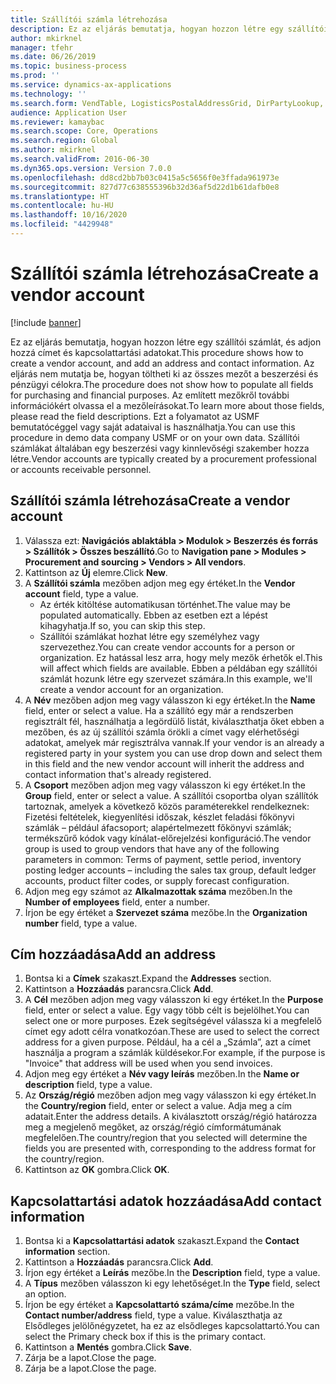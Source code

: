 ```yaml
---
title: Szállítói számla létrehozása
description: Ez az eljárás bemutatja, hogyan hozzon létre egy szállítói számlát, és adjon hozzá címet és kapcsolattartási adatokat.
author: mkirknel
manager: tfehr
ms.date: 06/26/2019
ms.topic: business-process
ms.prod: ''
ms.service: dynamics-ax-applications
ms.technology: ''
ms.search.form: VendTable, LogisticsPostalAddressGrid, DirPartyLookup, LogisticsPostalAddress, SysLookupMultiSelectGrid, WHSFilterGenerallyAvail
audience: Application User
ms.reviewer: kamaybac
ms.search.scope: Core, Operations
ms.search.region: Global
ms.author: mkirknel
ms.search.validFrom: 2016-06-30
ms.dyn365.ops.version: Version 7.0.0
ms.openlocfilehash: dd8cd2bb7b03c0415a5c5656f0e3ffada961973e
ms.sourcegitcommit: 827d77c638555396b32d36af5d22d1b61dafb0e8
ms.translationtype: HT
ms.contentlocale: hu-HU
ms.lasthandoff: 10/16/2020
ms.locfileid: "4429948"
---
```

# <a name="create-a-vendor-account"></a><span data-ttu-id="bbadc-103">Szállítói számla létrehozása</span><span class="sxs-lookup"><span data-stu-id="bbadc-103">Create a vendor account</span></span>

[!include [banner](../../includes/banner.md)]

<span data-ttu-id="bbadc-104">Ez az eljárás bemutatja, hogyan hozzon létre egy szállítói számlát, és adjon hozzá címet és kapcsolattartási adatokat.</span><span class="sxs-lookup"><span data-stu-id="bbadc-104">This procedure shows how to create a vendor account, and add an address and contact information.</span></span> <span data-ttu-id="bbadc-105">Az eljárás nem mutatja be, hogyan töltheti ki az összes mezőt a beszerzési és pénzügyi célokra.</span><span class="sxs-lookup"><span data-stu-id="bbadc-105">The procedure does not show how to populate all fields for purchasing and financial purposes.</span></span> <span data-ttu-id="bbadc-106">Az említett mezőkről további információkért olvassa el a mezőleírásokat.</span><span class="sxs-lookup"><span data-stu-id="bbadc-106">To learn more about those fields, please read the field descriptions.</span></span> <span data-ttu-id="bbadc-107">Ezt a folyamatot az USMF bemutatócéggel vagy saját adataival is használhatja.</span><span class="sxs-lookup"><span data-stu-id="bbadc-107">You can use this procedure in demo data company USMF or on your own data.</span></span> <span data-ttu-id="bbadc-108">Szállítói számlákat általában egy beszerzési vagy kinnlevőségi szakember hozza létre.</span><span class="sxs-lookup"><span data-stu-id="bbadc-108">Vendor accounts are typically created by a procurement professional or accounts receivable personnel.</span></span>


## <a name="create-a-vendor-account"></a><span data-ttu-id="bbadc-109">Szállítói számla létrehozása</span><span class="sxs-lookup"><span data-stu-id="bbadc-109">Create a vendor account</span></span>
1. <span data-ttu-id="bbadc-110">Válassza ezt: **Navigációs ablaktábla > Modulok > Beszerzés és forrás > Szállítók > Összes beszállító**.</span><span class="sxs-lookup"><span data-stu-id="bbadc-110">Go to **Navigation pane > Modules > Procurement and sourcing > Vendors > All vendors**.</span></span>
2. <span data-ttu-id="bbadc-111">Kattintson az **Új** elemre.</span><span class="sxs-lookup"><span data-stu-id="bbadc-111">Click **New**.</span></span>
3. <span data-ttu-id="bbadc-112">A **Szállítói számla** mezőben adjon meg egy értéket.</span><span class="sxs-lookup"><span data-stu-id="bbadc-112">In the **Vendor account** field, type a value.</span></span>
    - <span data-ttu-id="bbadc-113">Az érték kitöltése automatikusan történhet.</span><span class="sxs-lookup"><span data-stu-id="bbadc-113">The value may be populated automatically.</span></span> <span data-ttu-id="bbadc-114">Ebben az esetben ezt a lépést kihagyhatja.</span><span class="sxs-lookup"><span data-stu-id="bbadc-114">If so, you can skip this step.</span></span>  
    - <span data-ttu-id="bbadc-115">Szállítói számlákat hozhat létre egy személyhez vagy szervezethez.</span><span class="sxs-lookup"><span data-stu-id="bbadc-115">You can create vendor accounts for a person or organization.</span></span> <span data-ttu-id="bbadc-116">Ez hatással lesz arra, hogy mely mezők érhetők el.</span><span class="sxs-lookup"><span data-stu-id="bbadc-116">This will affect which fields are available.</span></span> <span data-ttu-id="bbadc-117">Ebben a példában egy szállítói számlát hozunk létre egy szervezet számára.</span><span class="sxs-lookup"><span data-stu-id="bbadc-117">In this example, we'll create a vendor account for an organization.</span></span>   
4. <span data-ttu-id="bbadc-118">A **Név** mezőben adjon meg vagy válasszon ki egy értéket.</span><span class="sxs-lookup"><span data-stu-id="bbadc-118">In the **Name** field, enter or select a value.</span></span> <span data-ttu-id="bbadc-119">Ha a szállító egy már a rendszerben regisztrált fél, használhatja a legördülő listát, kiválaszthatja őket ebben a mezőben, és az új szállítói számla örökli a címet vagy elérhetőségi adatokat, amelyek már regisztrálva vannak.</span><span class="sxs-lookup"><span data-stu-id="bbadc-119">If your vendor is an already a registered party in your system you can use drop down and select them in this field and the new vendor account will inherit the address and contact information that's already registered.</span></span>
5. <span data-ttu-id="bbadc-120">A **Csoport** mezőben adjon meg vagy válasszon ki egy értéket.</span><span class="sxs-lookup"><span data-stu-id="bbadc-120">In the **Group** field, enter or select a value.</span></span> <span data-ttu-id="bbadc-121">A szállítói csoportba olyan szállítók tartoznak, amelyek a következő közös paraméterekkel rendelkeznek: Fizetési feltételek, kiegyenlítési időszak, készlet feladási főkönyvi számlák – például áfacsoport; alapértelmezett főkönyvi számlák; termékszűrő kódok vagy kínálat-előrejelzési konfiguráció.</span><span class="sxs-lookup"><span data-stu-id="bbadc-121">The vendor group is used to group vendors that have any of the following parameters in common: Terms of payment, settle period, inventory posting ledger accounts – including the sales tax group, default ledger accounts, product filter codes, or supply forecast configuration.</span></span>
6. <span data-ttu-id="bbadc-122">Adjon meg egy számot az **Alkalmazottak száma** mezőben.</span><span class="sxs-lookup"><span data-stu-id="bbadc-122">In the **Number of employees** field, enter a number.</span></span>
7. <span data-ttu-id="bbadc-123">Írjon be egy értéket a **Szervezet száma** mezőbe.</span><span class="sxs-lookup"><span data-stu-id="bbadc-123">In the **Organization number** field, type a value.</span></span>

## <a name="add-an-address"></a><span data-ttu-id="bbadc-124">Cím hozzáadása</span><span class="sxs-lookup"><span data-stu-id="bbadc-124">Add an address</span></span>
1. <span data-ttu-id="bbadc-125">Bontsa ki a **Címek** szakaszt.</span><span class="sxs-lookup"><span data-stu-id="bbadc-125">Expand the **Addresses** section.</span></span>
2. <span data-ttu-id="bbadc-126">Kattintson a **Hozzáadás** parancsra.</span><span class="sxs-lookup"><span data-stu-id="bbadc-126">Click **Add**.</span></span>
3. <span data-ttu-id="bbadc-127">A **Cél** mezőben adjon meg vagy válasszon ki egy értéket.</span><span class="sxs-lookup"><span data-stu-id="bbadc-127">In the **Purpose** field, enter or select a value.</span></span> <span data-ttu-id="bbadc-128">Egy vagy több célt is bejelölhet.</span><span class="sxs-lookup"><span data-stu-id="bbadc-128">You can select one or more purposes.</span></span> <span data-ttu-id="bbadc-129">Ezek segítségével válassza ki a megfelelő címet egy adott célra vonatkozóan.</span><span class="sxs-lookup"><span data-stu-id="bbadc-129">These are used to select the correct address for a given purpose.</span></span> <span data-ttu-id="bbadc-130">Például, ha a cél a „Számla”, azt a címet használja a program a számlák küldésekor.</span><span class="sxs-lookup"><span data-stu-id="bbadc-130">For example, if the purpose is "Invoice" that address will be used when you send invoices.</span></span>
4. <span data-ttu-id="bbadc-131">Adjon meg egy értéket a **Név vagy leírás** mezőben.</span><span class="sxs-lookup"><span data-stu-id="bbadc-131">In the **Name or description** field, type a value.</span></span>
5. <span data-ttu-id="bbadc-132">Az **Ország/régió** mezőben adjon meg vagy válasszon ki egy értéket.</span><span class="sxs-lookup"><span data-stu-id="bbadc-132">In the **Country/region** field, enter or select a value.</span></span> <span data-ttu-id="bbadc-133">Adja meg a cím adatait.</span><span class="sxs-lookup"><span data-stu-id="bbadc-133">Enter the address details.</span></span> <span data-ttu-id="bbadc-134">A kiválasztott ország/régió határozza meg a megjelenő megőket, az ország/régió címformátumának megfelelően.</span><span class="sxs-lookup"><span data-stu-id="bbadc-134">The country/region that you selected will determine the fields you are presented with, corresponding to the address format for the country/region.</span></span> 
6. <span data-ttu-id="bbadc-135">Kattintson az **OK** gombra.</span><span class="sxs-lookup"><span data-stu-id="bbadc-135">Click **OK**.</span></span>

## <a name="add-contact-information"></a><span data-ttu-id="bbadc-136">Kapcsolattartási adatok hozzáadása</span><span class="sxs-lookup"><span data-stu-id="bbadc-136">Add contact information</span></span>
1. <span data-ttu-id="bbadc-137">Bontsa ki a **Kapcsolattartási adatok** szakaszt.</span><span class="sxs-lookup"><span data-stu-id="bbadc-137">Expand the **Contact information** section.</span></span>
2. <span data-ttu-id="bbadc-138">Kattintson a **Hozzáadás** parancsra.</span><span class="sxs-lookup"><span data-stu-id="bbadc-138">Click **Add**.</span></span>
3. <span data-ttu-id="bbadc-139">Írjon egy értéket a **Leírás** mezőbe.</span><span class="sxs-lookup"><span data-stu-id="bbadc-139">In the **Description** field, type a value.</span></span>
4. <span data-ttu-id="bbadc-140">A **Típus** mezőben válasszon ki egy lehetőséget.</span><span class="sxs-lookup"><span data-stu-id="bbadc-140">In the **Type** field, select an option.</span></span>
5. <span data-ttu-id="bbadc-141">Írjon be egy értéket a **Kapcsolattartó száma/címe** mezőbe.</span><span class="sxs-lookup"><span data-stu-id="bbadc-141">In the **Contact number/address** field, type a value.</span></span> <span data-ttu-id="bbadc-142">Kiválaszthatja az Elsődleges jelölőnégyzetet, ha ez az elsődleges kapcsolattartó.</span><span class="sxs-lookup"><span data-stu-id="bbadc-142">You can select the Primary check box if this is the primary contact.</span></span>  
6. <span data-ttu-id="bbadc-143">Kattintson a **Mentés** gombra.</span><span class="sxs-lookup"><span data-stu-id="bbadc-143">Click **Save**.</span></span>
7. <span data-ttu-id="bbadc-144">Zárja be a lapot.</span><span class="sxs-lookup"><span data-stu-id="bbadc-144">Close the page.</span></span>
8. <span data-ttu-id="bbadc-145">Zárja be a lapot.</span><span class="sxs-lookup"><span data-stu-id="bbadc-145">Close the page.</span></span>

